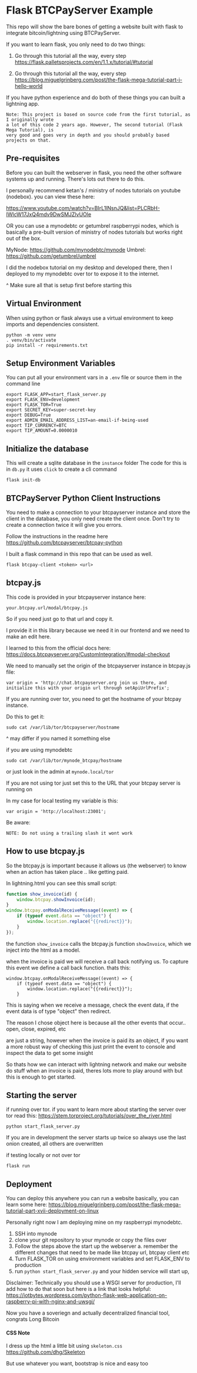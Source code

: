 # Flask BTCPayServer Example
This repo will show the bare bones of getting a website built with flask to integrate bitcoin/lightning using BTCPayServer.

If you want to learn flask, you only need to do two things:
1. Go through this tutorial all the way, every step
https://flask.palletsprojects.com/en/1.1.x/tutorial/#tutorial

2. Go through this tutorial all the way, every step
https://blog.miguelgrinberg.com/post/the-flask-mega-tutorial-part-i-hello-world

If you have python experience and do both of these things you can built a lightning app.

```
Note: This project is based on source code from the first tutorial, as I originally wrote 
a lot of this code 2 years ago. However, The second tutorial (Flask Mega Tutorial), is 
very good and goes very in depth and you should probably based projects on that.
```

## Pre-requisites
Before you can built the webserver in flask, you need the other software systems up and running. There's lots out there to do this. 

I personally recommend ketan's / ministry of nodes tutorials on youtube (nodebox). you can view these here:

https://www.youtube.com/watch?v=BIrL1lNsnJQ&list=PLCRbH-IWlcW17JxQ4mdv9DwSMJZlvUOle

OR you can use a mynodebtc or getumbrel raspberrypi nodes, which is basically a pre-built version of ministry of nodes tutorials but works right out of the box.

MyNode: https://github.com/mynodebtc/mynode
Umbrel: https://github.com/getumbrel/umbrel

I did the nodebox tutorial on my desktop and developed there, then I deployed to my mynodebtc over tor to expose it to the internet.

^ Make sure all that is setup first before starting this

## Virtual Environment
When using python or flask always use a virtual environment to keep imports and dependencies consistent.

```
python -m venv venv
. venv/bin/activate
pip install -r requirements.txt
```

## Setup Environment Variables
You can put all your environment vars in a `.env` file or source them in the command line
```
export FLASK_APP=start_flask_server.py
export FLASK_ENV=development
export FLASK_TOR=True
export SECRET_KEY=super-secret-key
export DEBUG=True
export ADMIN_EMAIL_ADDRESS_LIST=an-email-if-being-used
export TIP_CURRENCY=BTC
export TIP_AMOUNT=0.0000010
```

## Initialize the database
This will create a sqlite database in the `instance` folder
The code for this is in `db.py` it uses `click` to create a cli command
```
flask init-db
```


## BTCPayServer Python Client Instructions
You need to make a connection to your btcpayserver instance and store the client
in the database, you only need create the client once. Don't try to create a 
connection twice it will give you errors.

Follow the instructions in the readme here
https://github.com/btcpayserver/btcpay-python

I built a flask command in this repo that can be used as well.
```
flask btcpay-client <token> <url>
```

## btcpay.js
This code is provided in your btcpayserver instance here:
```
your.btcpay.url/modal/btcpay.js
```
So if you need just go to that url and copy it.

I provide it in this library because we need it in our frontend and we need to 
make an edit here.

I learned to this from the official docs here:
https://docs.btcpayserver.org/CustomIntegration/#modal-checkout

We need to manually set the origin of the btcpayserver instance in btcpay.js
file:
```
var origin = 'http://chat.btcpayserver.org join us there, and initialize this with your origin url through setApiUrlPrefix';
```
If you are running over tor, you need to get the hostname of your btcpay instance.

Do this to get it:
```
sudo cat /var/lib/tor/btcpayserver/hostname
```
^ may differ if you named it something else

if you are using mynodebtc
```
sudo cat /var/lib/tor/mynode_btcpay/hostname
```
or just look in the admin at `mynode.local/tor`

If you are not using tor just set this to the URL that your btcpay server is running on

In my case for local testing my variable is this:
```
var origin = 'http://localhost:23001';
```
Be aware:
```
NOTE: Do not using a trailing slash it wont work
```

## How to use btcpay.js
So the btcpay.js is important because it allows us (the webserver) to know when
an action has taken place .. like getting paid.

In lightning.html you can see this small script:
```javascript
function show_invoice(id) {
    window.btcpay.showInvoice(id);
}
window.btcpay.onModalReceiveMessage((event) => {
    if (typeof event.data == "object") {
        window.location.replace("{{redirect}}");
    }
});
```
the function `show_invoice` calls the btcpay.js function `showInvoice`,
which we inject into the html as a model.

when the invoice is paid we will receive a call back notifying us. To capture this
event we define a call back function. thats this:
```
window.btcpay.onModalReceiveMessage((event) => {
    if (typeof event.data == "object") {
        window.location.replace("{{redirect}}");
    }
```
This is saying when we receive a message, check the event data, if the event 
data is of type "object" then redirect.

The reason I chose object here is because all the other events that occur..
open, close, expired, etc

are just a string, however when the invoice is paid its an object, if you want 
a more robust way of checking this just print the event to console and inspect 
the data to get some insight

So thats how we can interact with lightning network and make our website do 
stuff when an invoice is paid, theres lots more to play around with but this
is enough to get started.

## Starting the server
if running over tor. if you want to learn more about starting the server over tor
read this:
https://stem.torproject.org/tutorials/over_the_river.html
```
python start_flask_server.py
```
If you are in development the server starts up twice so always use the last onion created,
all others are overwritten


if testing locally or not over tor
```
flask run
```

## Deployment
You can deploy this anywhere you can run a website basically, you can learn some here:
https://blog.miguelgrinberg.com/post/the-flask-mega-tutorial-part-xvii-deployment-on-linux

Personally right now I am deploying mine on my raspberrypi mynodebtc.

1. SSH into mynode
2. clone your git repository to your mynode or copy the files over
3. Follow the steps above the start up the webserver
    a. remember the different changes that need to be made like btcpay url, btcpay client etc
4. Turn FLASK_TOR on using environment variables and set FLASK_ENV to production
5. run `python start_flask_server.py` and your hidden service will start up,

Disclaimer: Technically you should use a WSGI server for production, I'll add how 
to do that soon but here is a link that looks helpful:
https://iotbytes.wordpress.com/python-flask-web-application-on-raspberry-pi-with-nginx-and-uwsgi/


Now you have a soveriegn and actually decentralized financial tool, congrats
Long Bitcoin

#### CSS Note
I dress up the html a little bit using `skeleton.css`
https://github.com/dhg/Skeleton

But use whatever you want, bootstrap is nice and easy too